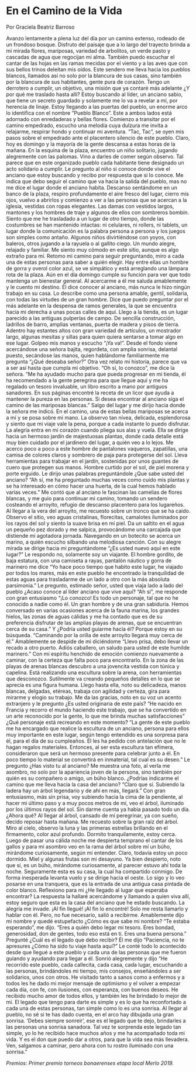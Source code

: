 # En el Camino de la Vida
Por Graciela Beatriz Barroso

Avanzo lentamente a plena luz del día por un camino extenso, rodeado de un frondoso bosque. Disfruto del paisaje que a lo largo del trayecto brinda a mi mirada flores, mariposas, variedad de arbolitos, un verde pasto y cascadas de agua que regocijan mi alma. También puedo escuchar el cantar de las hojas en las ramas mecidas por el viento y a las aves que con sus bellos trinos deleitan mis oídos. Este sendero me lleva hacia los pueblos blancos, llamados así no solo por la blancura de sus casas, sino también por la blancura de sus habitantes, gente pura de corazón. Tengo un derrotero a cumplir, un objetivo, una misión que ya contaré más adelante ¿Y por qué me traslado hasta allí? Estoy buscando al líder, un anciano sabio, que tiene un secreto guardado y solamente me lo va a revelar a mí, por herencia de linaje. Estoy llegando a las puertas del pueblo, un enorme arco lo identifica con el nombre “Pueblo Blanco”. Este a ambos lados está adornado con enredaderas y bellas flores. Comienzo a transitar por el camino empedrado, escucho una melodía cuya dulzura me invita a relajarme, respirar hondo y continuar mi aventura. “Tac, Tac”, se oyen mis pasos sobre el empedrado ante el placentero silencio de este pueblo. Claro, hoy es domingo y la mayoría de la gente descansa a estas horas de la mañana. En la esquina de la plaza, encuentro un niño solitario, jugando alegremente con las palomas. Vino a darles de comer según observo. Tal parece que en este organizado pueblo cada habitante tiene designado un acto solidario a cumplir. Le pregunto al niño si conoce donde vive el anciano que estoy buscando y recibo por respuesta que si lo conoce. Me indica que debo seguir el camino que va hacia la salida del pueblo, mas no me dice el lugar donde el anciano habita. Descanso sentándome en un banco de la plaza, respiro profundamente el aire fresco del lugar, cierro mis ojos, vuelvo a abrirlos y comienzo a ver a las personas que se acercan a la iglesia, vestidas con ropas elegantes. Las damas con vestidos largos, mantones y los hombres de traje y algunos de ellos con sombreros bombín. Siento que me he trasladado a un lugar de otro tiempo, donde las costumbres se han mantenido intactas: ni celulares, ni rollers, ni tablets, un lugar donde la comunicación es la palabra persona a persona y los juegos son simples como antaño. Algunos niños divirtiéndose con yoyos, con baleros, otros jugando a la rayuela o al gallito ciego. Un mundo alegre, relajado y familiar. Me siento muy cómodo en este sitio, aunque es algo extraño para mí. Retomo mi camino para seguir preguntando, miro a cada una de estas personas para saber a quién elegir. Hay entre ellas un hombre de gorra y overol color azul, se ve simpático y está arreglando una lámpara rota de la plaza. Aún en el día domingo cumple su función para ver que todo mantenga un bienestar general. Al acercarme a él me saluda amablemente y le cuento mi destino. Él dice conocer al anciano, más nunca le hizo ningún trabajo en su casa. Lo describe como una persona amable, gentil, solidaria, con todas las virtudes de un gran hombre. Dice que puedo preguntar por el más adelante en la despensa de ramos generales, la que se encuentra hacia mi derecha a unas pocas calles de aquí. Llego a la tienda, es un lugar parecido a las antiguas pulperías de campo. De sencilla construcción, ladrillos de barro, amplias ventanas, puerta de madera y pisos de tierra. Adentro hay estantes altos con gran variedad de artículos, un mostrador largo, algunas mesitas y sillas para quien quiera sentarse a tomar algo en ese lugar. Golpeo mis manos y escucho “¡Ya va!”. Desde el fondo viene acercándose una señora bajita, regordeta, con amplia sonrisa, delantal puesto, secándose las manos, quien hablándome familiarmente me pregunta “¿Qué deseaba señor?” Otra vez relato mi historia, parece que va a ser así hasta que cumpla mi objetivo. “Oh sí, lo conozco”, me dice la señora. “Me ha ayudado mucho para que pueda progresar en mi tienda, él ha recomendado a la gente peregrina para que llegue aquí y me ha regalado un tesoro invaluable, un libro escrito a mano por antiguos sanadores. En sus páginas encontré la receta de un licor que ayuda a mantener la pureza en las personas. Si desea encontrar al anciano siga el camino de las mariposas blancas.” Salgo del lugar y me dirijo hacia donde la señora me indicó. En el camino, una de estas bellas mariposas se acerca a mí y se posa sobre mi mano. La observo tan nívea, delicada, esplendorosa y siento que mi viaje vale la pena, porque a cada instante lo puedo disfrutar. La alegría entra en mi corazón cuando pliega sus alas y vuela. Ella se dirige hacia un hermoso jardín de majestuosas plantas, donde cada detalle está muy bien cuidado por el jardinero del lugar, a quién veo a lo lejos. Me acerco poco a poco a este hombre de pantalones vaqueros, zapatillas, una camisa de colores claros y sombrero de paja para protegerse del sol. Lleva herramientas para trabajar en el jardín, sostenidas por unos guantes de cuero que protegen sus manos. Hombre curtido por el sol, de piel morena y porte erguido. Le dirijo unas palabras preguntándole ¿Que sabe usted del anciano? “Ah sí, me ha preguntado muchas veces como cuido mis plantas y se ha interesado en cómo hacer una huerta, de la cual hemos hablado varias veces.” Me contó que al anciano le fascinan las camelias de flores blancas, y me guio para continuar mi camino, tomando un sendero costeando el arroyito, refugio de descanso placentero para los lugareños. Al llegar a la vera del arroyito, me recuesto sobre un tronco que se ha caído. Observo el sitio, veo aguas cristalinas, florecitas, camalotes iluminados por los rayos del sol y siento la suave brisa en mí piel. Da un saltito en el agua un pequeño pez dorado y me salpica, provocándome una carcajada que distiende mi agotadora jornada. Navegando en un botecito se acerca un marino, a quién escucho silbando una melodiosa canción. Con su alegre mirada se dirige hacia mi preguntándome “¿Es usted nuevo aquí en este lugar?” Le respondo no, solamente soy un viajante. El hombre gordito, de baja estatura, con una camiseta a rayas, pantalón náutico y gorra de marinero me dice “Yo hace poco tiempo que habito este lugar, he viajado por todos los mares, más en este pueblo he encontrado la tranquilidad de estas aguas para trasladarme de un lado a otro con la más absoluta parsimonia.” Le pregunto, estimado señor, usted que viaja lado a lado del pueblo ¿Acaso conoce al líder anciano que vive aquí? “Ah sí”, me responde con gran entusiasmo “¡Lo conozco! Es todo un personaje, tal que no he conocido a nadie como él. Un gran hombre y de una gran sabiduría. Hemos conversado en varias ocasiones acerca de la fauna marina, los grandes hielos, las zonas de aguas cálidas y me ha contado que es de su preferencia disfrutar de las amplias playas de arenas, que se encuentran cerca de su casa.” Y ¿Podría usted guiarme hacia él? Porque estoy en su búsqueda. “Caminando por la orilla de este arroyito llegará muy cerca de él.” Amablemente se despide de mi diciéndome “Llevo prisa, debo llevar un recado a otro puerto. Adiós caballero, un saludo para usted de este humilde marinero.” Con mi espíritu henchido de emoción comienzo nuevamente a caminar, con la certeza que falta poco para encontrarlo. En la zona de las playas de arenas blancas descubro a una jovencita vestida con túnica y capelina. Está realizando una escultura sobre la arena, con herramientas que desconozco. Sutilmente va creando pequeños detalles en lo que se aprecia es una figura humana. Llego hasta ella, noto su delicadeza, manos blancas, delgadas, etéreas, trabaja con agilidad y certeza, gira para mirarme y elogio su trabajo. Me da las gracias, noto en su voz un acento extranjero y le pregunto ¿Es usted originaria de este país? “He nacido en Francia y recorro el mundo haciendo este trabajo, que se ha convertido en un arte reconocido por la gente, lo que me brinda muchas satisfacciones” ¿Qué personaje está recreando en este momento? “La gente de este pueblo me ha encargado que realice la escultura de un anciano, persona para ellos muy importante en este lugar, según tengo entendido es una sorpresa para él, para el día de su cumpleaños. Él les ha pedido con antelación que no le hagan regalos materiales. Entonces, al ser esta escultura tan efímera, consideraron que será un hermoso presente para celebrar junto a él. En poco tiempo lo material se convertirá en inmaterial, tal cual es su deseo.” Le pregunto ¿Has visto tu al anciano? Me muestra una foto, al verla me asombro, no solo por la apariencia joven de la persona, sino también por quién es su compañero o amigo, un búho blanco. ¿Podrías indicarme el camino que me lleva hacia la casa del anciano? “Claro que sí. Subiendo la ladera hay un árbol legendario y de ahí en más, llegará.” Con gran entusiasmo, más sin prisa, voy subiendo hacia la cima de la pendiente, al hacer mi último paso y a muy pocos metros de mí, veo el árbol, iluminado por los últimos rayos del sol. Sin darme cuenta ya había pasado todo un día. ¿Ahora qué? Al llegar al árbol, cansado de mí peregrinar, ya con sueño, decido reposar hasta mañana. Me recuesto sobre la gran raíz del árbol. Miro al cielo, observo la luna y las primeras estrellas brillando en el firmamento, color azul profundo. Dormito tranquilamente, estoy cerca. Luego de pasar una cálida noche me despierta temprano el cantar de los gallos y para mi asombro veo en la rama del árbol sobre mí un búho, mirándome curiosamente, según mí entender. Claro, todavía estoy un poco dormido. Miel y algunas frutas son mi desayuno. Ya bien despierto, noto que sí, es un búho, mirándome curiosamente, al parecer estuvo ahí toda la noche. Seguramente esta es su casa, la cual ha compartido conmigo. De forma inesperada levanta vuelo y se dirige hacia el oeste. Lo sigo y lo veo posarse en una tranquera, que es la entrada de una antigua casa pintada de color blanco. Reflexiono para mi ¿He llegado al lugar que esperaba encontrar? La respuesta la hallaré acercándome y llamando a quien viva allí, estoy seguro que esta es la casa del anciano que he estado buscando. La alegría me invade. ¡Al fin llegué! ¡Al fin lo encontré! Solo me resta llamarlo y hablar con él. Pero, no fue necesario, salió a recibirme. Amablemente dijo mi nombre y quedé estupefacto ¿Cómo es que sabe mi nombre? “Te estaba esperando”, me dijo. “Eres a quién debo legar mi tesoro. Eres bondad, generosidad, don de gentes, todo eso está en ti. Eres una buena persona.” Pregunté ¿Cuál es el legado que debo recibir? Él me dijo “Paciencia, no te apresures ¿Cómo ha sido tu viaje hasta aquí?” Le conté todo lo acontecido desde que llegué a este pueblo y cada una de las personas que me fueron guiando y ayudando para llegar a él. Sonrió alegremente y dijo “He recorrido este pueblo, cada callecita, cada casa, cada lugar, escuchando a las personas, brindándoles mi tiempo, mis consejos, enseñándoles a ser solidarios, unos con otros. He visitado tanto a sanos como a enfermos y a todos les he dado mi mejor mensaje de optimismo y el volver a empezar cada día, con fe, con ilusiones, con esperanza, con buenos deseos. He recibido mucho amor de todos ellos, y también les he brindado lo mejor de mí. El legado que tengo para darte es simple y es lo que ha reconfortado a cada una de estas personas, tan simple como lo es una sonrisa. Al llegar al pueblo, no sé si te has dado cuenta, en el arco hay dibujada una gran sonrisa. ‘Debes siempre sonreír’, ese es el legado que te dejo, brindarles a las personas una sonrisa sanadora. Tal vez te sorprenda este legado tan simple, yo lo he recibido hace muchos años y me ha acompañado toda mi vida. Y es el don que puedo dar a otros, para que la vida sea más llevadera. Ven, salgamos a caminar, pero ahora con tu rostro iluminado con una sonrisa.”

*Premios: Primer premio torneos bonaerenses etapa local Merlo 2019.*